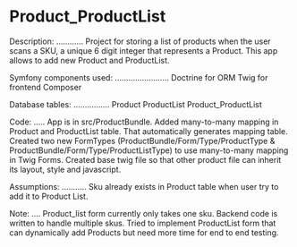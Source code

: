 Product_ProductList
=============

Description:
............
Project for storing a list of products when the user scans a SKU, a unique 6 digit integer that represents a Product. 
This app allows to add new Product and ProductList.

Symfony components used:
........................
Doctrine for ORM
Twig for frontend
Composer


Database tables:
................
Product 
ProductList
Product_ProductList


Code:
.....
App is in src/ProductBundle.
Added many-to-many mapping in Product and ProductList table. That automatically generates mapping table.
Created two new FormTypes (ProductBundle/Form/Type/ProductType & ProductBundle/Form/Type/ProductListType) to 
use many-to-many mapping in Twig Forms.
Created base twig file so that other product file can inherit its layout, style and javascript.


Assumptions:
...........
Sku already exists in Product table when user try to add it to Product List.


Note:
....
Product_list form currently only takes one sku. Backend code is written to handle multiple skus.
Tried to implement ProductList form that can dynamically add Products but need more time for end to end testing.


